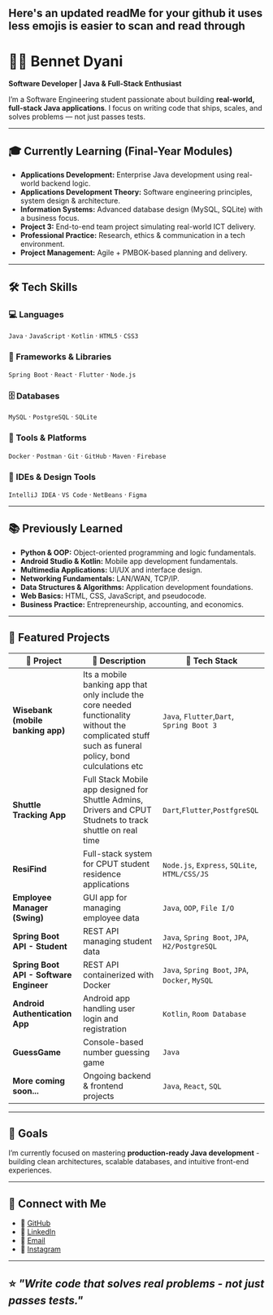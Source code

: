 Here's an updated readMe for your github it uses less emojis is easier to scan and read through
----------------------
# 👨‍💻 Bennet Dyani

**Software Developer | Java & Full-Stack Enthusiast**

I’m a Software Engineering student passionate about building **real-world, full-stack Java applications**. 
I focus on writing code that ships, scales, and solves problems — not just passes tests.

---

## 🎓 Currently Learning (Final-Year Modules)

- **Applications Development:** Enterprise Java development using real-world backend logic. 
- **Applications Development Theory:** Software engineering principles, system design & architecture. 
- **Information Systems:** Advanced database design (MySQL, SQLite) with a business focus. 
- **Project 3:** End-to-end team project simulating real-world ICT delivery. 
- **Professional Practice:** Research, ethics & communication in a tech environment. 
- **Project Management:** Agile + PMBOK-based planning and delivery.

---

## 🛠️ Tech Skills

### 💻 Languages
`Java` · `JavaScript` · `Kotlin` · `HTML5` · `CSS3`

### 🧱 Frameworks & Libraries
`Spring Boot` · `React` · `Flutter` · `Node.js`

### 🗄️ Databases
`MySQL` · `PostgreSQL` · `SQLite`

### 🧪 Tools & Platforms
`Docker` · `Postman` · `Git` · `GitHub` · `Maven` · `Firebase`

### 🧠 IDEs & Design Tools
`IntelliJ IDEA` · `VS Code` · `NetBeans` · `Figma`

---

## 📚 Previously Learned

- **Python & OOP:** Object-oriented programming and logic fundamentals. 
- **Android Studio & Kotlin:** Mobile app development fundamentals. 
- **Multimedia Applications:** UI/UX and interface design. 
- **Networking Fundamentals:** LAN/WAN, TCP/IP. 
- **Data Structures & Algorithms:** Application development foundations. 
- **Web Basics:** HTML, CSS, JavaScript, and pseudocode. 
- **Business Practice:** Entrepreneurship, accounting, and economics.

---

## 🚧 Featured Projects

| 🧩 Project | 📝 Description | 🧰 Tech Stack |
|------------|----------------|----------------|
| **Wisebank (mobile banking app)** |Its a mobile banking app that only include the core needed functionality without the complicated stuff such as funeral policy, bond culculations etc | `Java`, `Flutter`,`Dart`, `Spring Boot 3`|
| **Shuttle Tracking App** | Full Stack Mobile app designed for Shuttle Admins, Drivers and CPUT Studnets to track shuttle on real time  | `Dart`,`Flutter`,`PostfgreSQL`|
| **ResiFind** | Full-stack system for CPUT student residence applications | `Node.js`, `Express`, `SQLite`, `HTML/CSS/JS` |
| **Employee Manager (Swing)** | GUI app for managing employee data | `Java`, `OOP`, `File I/O` |
| **Spring Boot API - Student** | REST API managing student data | `Java`, `Spring Boot`, `JPA`, `H2/PostgreSQL` |
| **Spring Boot API - Software Engineer** | REST API containerized with Docker | `Java`, `Spring Boot`, `JPA`, `Docker`, `MySQL` |
| **Android Authentication App** | Android app handling user login and registration | `Kotlin`, `Room Database` |
| **GuessGame** | Console-based number guessing game | `Java` |
| **More coming soon...** | Ongoing backend & frontend projects | `Java`, `React`, `SQL` |

---

## 🧭 Goals

I’m currently focused on mastering **production-ready Java development** - building clean architectures, scalable databases, and intuitive front-end experiences.

---

## 🔗 Connect with Me

- 🐙 [GitHub](https://github.com/BennetDyani)
- 💼 [LinkedIn](https://linkedin.com/in/bennet-dyani-543b03288)
- 📧 [Email](mailto:bennetdyani@gmail.com)
- 📸 [Instagram](https://instagram.com/bennetdyani)

---

⭐ *"Write code that solves real problems - not just passes tests."*
-------------------------------------------------
